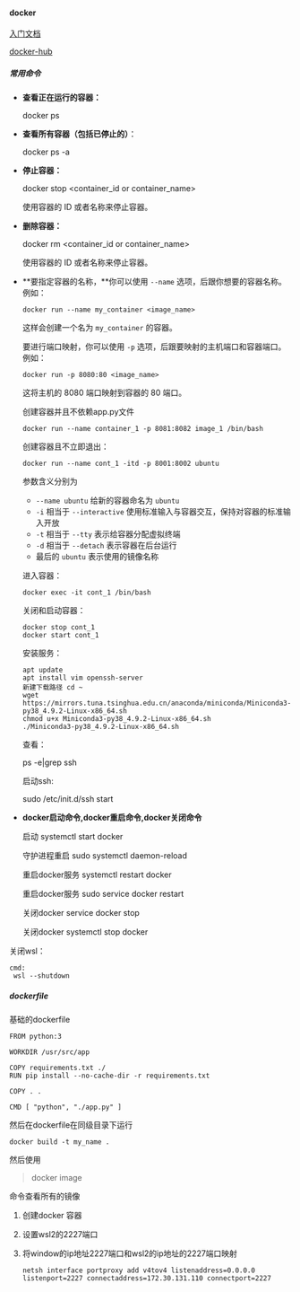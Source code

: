 #### docker 

[入门文档](https://www.ruanyifeng.com/blog/2018/02/docker-tutorial.html)

[docker-hub](https://hub.docker.com/_/python)

##### 常用命令

- **查看正在运行的容器：**

  docker ps

- **查看所有容器（包括已停止的）**：

  docker ps -a

- **停止容器：**

  docker stop <container_id or container_name>

  使用容器的 ID 或者名称来停止容器。

- **删除容器：**

  docker rm <container_id or container_name>

  使用容器的 ID 或者名称来停止容器。

- **要指定容器的名称，**你可以使用 `--name` 选项，后跟你想要的容器名称。例如：

  ```
  docker run --name my_container <image_name>
  ```

  这样会创建一个名为 `my_container` 的容器。

  要进行端口映射，你可以使用 `-p` 选项，后跟要映射的主机端口和容器端口。例如：

  ```
  docker run -p 8080:80 <image_name>
  ```

  这将主机的 8080 端口映射到容器的 80 端口。

  创建容器并且不依赖app.py文件

  ```
  docker run --name container_1 -p 8081:8082 image_1 /bin/bash
  ```

  创建容器且不立即退出：

  ```
  docker run --name cont_1 -itd -p 8001:8002 ubuntu
  ```

  参数含义分别为

  - `--name ubuntu` 给新的容器命名为 `ubuntu`
  - `-i` 相当于 `--interactive` 使用标准输入与容器交互，保持对容器的标准输入开放
  - `-t` 相当于 `--tty` 表示给容器分配虚拟终端
  - `-d` 相当于 `--detach` 表示容器在后台运行
  - 最后的 `ubuntu` 表示使用的镜像名称

  进入容器：

  ```
  docker exec -it cont_1 /bin/bash
  ```

  关闭和启动容器：

  ```
  docker stop cont_1
  docker start cont_1
  ```

  安装服务：

  ```
  apt update
  apt install vim openssh-server
  新建下载路径 cd ~
  wget https://mirrors.tuna.tsinghua.edu.cn/anaconda/miniconda/Miniconda3-py38_4.9.2-Linux-x86_64.sh
  chmod u+x Miniconda3-py38_4.9.2-Linux-x86_64.sh
  ./Miniconda3-py38_4.9.2-Linux-x86_64.sh
  ```

  查看：

  ps -e|grep ssh

  启动ssh:

  sudo /etc/init.d/ssh start

- **docker启动命令,docker重启命令,docker关闭命令**

  启动        systemctl start docker

  守护进程重启   sudo systemctl daemon-reload

  重启docker服务   systemctl restart  docker

  重启docker服务  sudo service docker restart

  关闭docker service docker stop

  关闭docker systemctl stop docker
  

关闭wsl：

```
cmd:
 wsl --shutdown
```

##### dockerfile

基础的dockerfile

```
FROM python:3

WORKDIR /usr/src/app

COPY requirements.txt ./
RUN pip install --no-cache-dir -r requirements.txt

COPY . .

CMD [ "python", "./app.py" ]
```

然后在dockerfile在同级目录下运行

```
docker build -t my_name .
```

然后使用 

> docker image

命令查看所有的镜像





1. 创建docker 容器

2. 设置wsl2的2227端口

3. 将window的ip地址2227端口和wsl2的ip地址的2227端口映射

   ```
   netsh interface portproxy add v4tov4 listenaddress=0.0.0.0 listenport=2227 connectaddress=172.30.131.110 connectport=2227
   ```

   